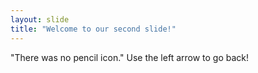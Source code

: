 ```yaml
---
layout: slide
title: "Welcome to our second slide!"
---
```

"There was no pencil icon."
Use the left arrow to go back!
